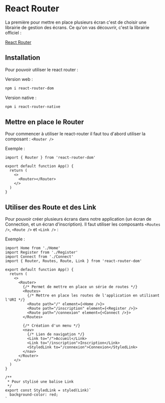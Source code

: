 # React Router

La première pour mettre en place plusieurs écran c'est de choisir une librairie de gestion des écrans. Ce qu'on vas découvrir, c'est la librairie officiel :

[React Router](https://reactrouter.com/en/main)

## Installation

Pour pouvoir utiliser le react router :

Version web :

```bash
npm i react-router-dom
```

Version native :

```bash
npm i react-router-native
```

## Mettre en place le Router

Pour commencer à utiliser le react-router il faut tou d'abord utiliser la composant : `<Router />`

Exemple :

```tsx
import { Router } from 'react-router-dom'

export default function App() {
  return (
    <>
      <Router></Router>
    </>
  )
}
```

## Utiliser des Route et des Link

Pour pouvoir créer plusieurs écrans dans notre application (un écran de Connection, et un écran d'inscription). Il faut utiliser les composants `<Routes />`, `<Route />` et `<Link />` :

Exemple :

```tsx
import Home from './Home'
import Register from './Register'
import Connect from './Connect'
import { Router, Routes, Route, Link } from 'react-router-dom'

export default function App() {
  return (
    <>
      <Router>
        {/* Permet de mettre en place un série de routes */}
        <Routes>
          {/* Mettre en place les routes de l'application en utilisant l'URI */}
          <Route path="/" element={<Home />}>
          <Route path="/inscription" element={<Register />}>
          <Route path="/connexion" element={<Connect />}>
        </Routes>

        {/* Création d'un menu */}
        <nav>
          {/* Lien de navigation */}
          <Link to="/">Accueil</Link>
          <Link to="/inscription">Inscription</Link>
          <StyledLink to="/connexion">Connexion</StyledLink>
        </nav>
      </Router>
    </>
  )
}

/**
 * Pour stylisé une balise Link
 */
export const StyledLink = styled(Link)`
  background-color: red;
`
```
